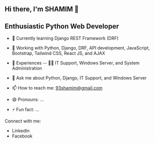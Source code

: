 ## Hi there, I'm SHAMIM 👋
## Enthusiastic Python Web Developer

- 🌱 Currently learning Django REST Framework (DRF)
- 🔭 Working with Python, Django, DRF, API development, JavaScript, Bootstrap, Tailwind CSS, React JS, and AJAX
 
- 💼 Experiences
       -- 👨‍💻 IT Support, Windows Server, and System Administration
- 💬 Ask me about Python, Django, IT Support, and Windows Server
- 📫 How to reach me: 93shamim@gmail.com
- 😄 Pronouns: ...
- ⚡ Fun fact: ...

Connect with me:

-  <a herf="https://www.linkedin.com/in/93shamim">LinkedIn</a> 
-  <a herf="https://www.facebook.com/shamim11cse">Facebook</a>



